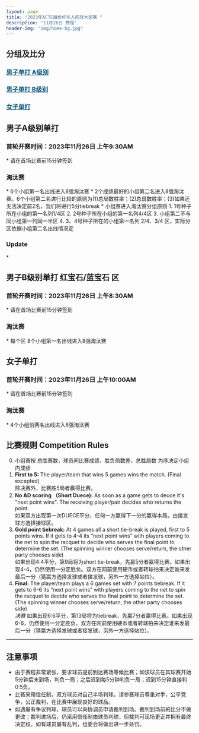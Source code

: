 ```yaml
---
layout: page
title: "2023年ACTC融侨杯华人网球大奖赛 "
description: "11月26日 赛程"
header-img: "img/home-bg.jpg"
---
```


<!---
<h2>赛程表</h2>

<iframe width="100%" height="700" frameborder="0" scrolling="auto" allowtransparency="true" src="https://docs.google.com/spreadsheets/d/e/2PACX-1vRkajVSpuJ7GO2Z3qFsT0cLo8tbUJrAY-x_iqNMDs06up3cR8RuRP6ILQu6CoRdVt6SY4blr6mtpnwD/pubhtml?widget=true&amp;headers=false"></iframe>
-->

<h2>分组及比分</h2>
<h3> <a href="{{ site.baseurl }}/2023/draw/single_a" target="_blank" style="color:#005580">男子单打 A级别</a></h3>
<h3> <a href="{{ site.baseurl }}/2023/draw/single_b" target="_blank" style="color:#005580">男子单打 B级别</a></h3>
<h3> <a href="{{ site.baseurl }}/2023/draw/single_w" target="_blank" style="color:#005580">女子单打</a></h3>


<h2><p class="text-center">男子A级别单打</p></h2>
<h3>首轮开赛时间：2023年11月26日 上午9:30AM</h3>
* 请在首场比赛前15分钟签到
<h3>淘汰赛</h3>
* 6个小组第一名出线进入8强淘汰赛
* 2个成绩最好的小组第二名进入8强淘汰赛。6个小组第二名进行比较的原则为(1)总局数胜率；(2)总盘数胜率；(3)如果还无法决定前2名，我们将进行5分tiebreak
* 小组赛进入淘汰赛分组原则
  1. 1号种子所在小组的第一名列1/4区
  2. 2号种子所在小组的第一名列4/4区
  3. 小组第二不与同小组第一列同一半区
  4. 3、4号种子所在的小组第一名列 2/4、3/4 区，实际分区依据小组第二名出线情况定
<h3>Update</h3>
*  

<h2><p class="text-center">男子B级别单打 红宝石/蓝宝石 区</p></h2>
<h3>首轮开赛时间：2023年11月26日 上午8:30AM</h3>
* 请在首场比赛前15分钟签到
<h3>淘汰赛</h3>
* 每个区 8个小组第一名出线进入8强淘汰赛

<h2><p class="text-center">女子单打</p></h2>
<h3>首轮开赛时间：2023年11月26日 上午10:00AM</h3>
* 请在首场比赛前15分钟签到
<h3>淘汰赛</h3>
* 4个小组前两名出线进入8强淘汰赛

<br>

<h2 class="page-header">比赛规则 Competition Rules</h2>

0. 小组赛按 总胜赛数，球员间比赛成绩，胜负局数差，总胜局数 为序决定小组内成绩
1. **First to 5:** The player/team that wins 5 games wins the match. (Final excepted)<br>除决赛外，比赛胜5局者赢得比赛。
2. **No AD scoring （Short Duece):** As soon as a game gets to deuce it's "next point wins". The receiving player/pair decides who returns the point.<br>如果双方出现第一次DUECE平分，任何一方赢得下一分的赢得本局。由接发球方选择接球区。
3. **Gold point tiebreak:** At 4 games all a short tie-break is played, first to 5 points wins. If it gets to 4-4 its “next point wins” with players coming to the net to spin the racquet to decide who serves the final point to determine the set. (The spinning winner chooses serve/return, the other party chooses side)<br>如果出现4:4平分，第9局将为short tie-break，先赢5分者赢得比赛。如果出现4-4，仍然使用一分定胜负。双方在网前使用硬币或者转球拍来决定谁来发最后一分（猜赢方选择发球或者接发球，另外一方选择站位）。
4. **Final:** The player/team plays a 6 games set with 7 points tiebreak. If it gets to 6-6 its “next point wins” with players coming to the net to spin the racquet to decide who serves the final point to determine the set. (The spinning winner chooses serve/return, the other party chooses side)<br><em>决赛</em> 如果出现6:6平分，第13局将为tiebreak，先赢7分者赢得比赛。如果出现6-6，仍然使用一分定胜负。双方在网前使用硬币或者转球拍来决定谁来发最后一分（猜赢方选择发球或者接发球，另外一方选择站位）。


____

<h2>注意事项</h2>

* 由于赛程非常紧张，要求球员提前到达赛场等候比赛；如该球员在其球赛开始5分钟后未到场，判负一局；之后迟到每5分钟判负一局；迟到15分钟直接判0:5负。
* 比赛采用信任制，双方球员对自己半场判球。请参赛球员尊重对手，公平竞争，公正裁判，在比赛中展现良好的球品。
* 如遇屡有争议判球，球员可以向协调员申请裁判到场。裁判到场前的比分不做更改；裁判进场后，仍采用信任制由球员判球，但裁判可现场更正并拥有最终决定权。如有球员屡有乱判，组委会将做出进一步处罚。
